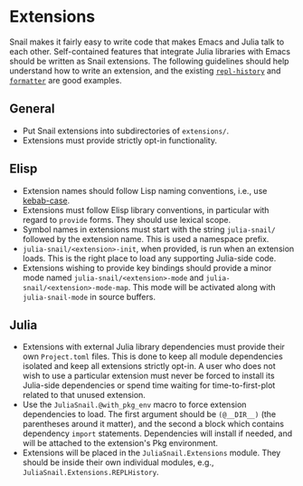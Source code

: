 # Extensions

Snail makes it fairly easy to write code that makes Emacs and Julia talk to each other. Self-contained features that integrate Julia libraries with Emacs should be written as Snail extensions. The following guidelines should help understand how to write an extension, and the existing [`repl-history`](extensions/repl-history) and [`formatter`](extensions/formatter) are good examples.


## General

- Put Snail extensions into subdirectories of `extensions/`.
- Extensions must provide strictly opt-in functionality.


## Elisp

- Extension names should follow Lisp naming conventions, i.e., use [kebab-case](https://en.wikipedia.org/wiki/Letter_case#Kebab_case).
- Extensions must follow Elisp library conventions, in particular with regard to `provide` forms. They should use lexical scope.
- Symbol names in extensions must start with the string `julia-snail/` followed by the extension name. This is used a namespace prefix.
- `julia-snail/<extension>-init`, when provided, is run when an extension loads. This is the right place to load any supporting Julia-side code.
- Extensions wishing to provide key bindings should provide a minor mode named `julia-snail/<extension>-mode` and `julia-snail/<extension>-mode-map`. This mode will be activated along with `julia-snail-mode` in source buffers.


## Julia

- Extensions with external Julia library dependencies must provide their own `Project.toml` files. This is done to keep all module dependencies isolated and keep all extensions strictly opt-in. A user who does not wish to use a particular extension must never be forced to install its Julia-side dependencies or spend time waiting for time-to-first-plot related to that unused extension.
- Use the `JuliaSnail.@with_pkg_env` macro to force extension dependencies to load. The first argument should be `(@__DIR__)` (the parentheses around it matter), and the second a block which contains dependency `import` statements. Dependencies will install if needed, and will be attached to the extension's Pkg environment.
- Extensions will be placed in the `JuliaSnail.Extensions` module. They should be inside their own individual modules, e.g., `JuliaSnail.Extensions.REPLHistory`.

